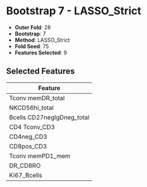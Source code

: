 # Bootstrap 7 - LASSO_Strict

- **Outer Fold**: 28
- **Bootstrap**: 7
- **Method**: LASSO_Strict
- **Fold Seed**: 75
- **Features Selected**: 9

## Selected Features

| Feature |
|---------|
| Tconv memDR_total |
| NKCD56hi_total |
| Bcells CD27negIgDneg_total |
| CD4 Tconv_CD3 |
| CD4neg_CD3 |
| CD8pos_CD3 |
| Tconv memPD1_mem |
| DR_CD8RO |
| Ki67_Bcells |
